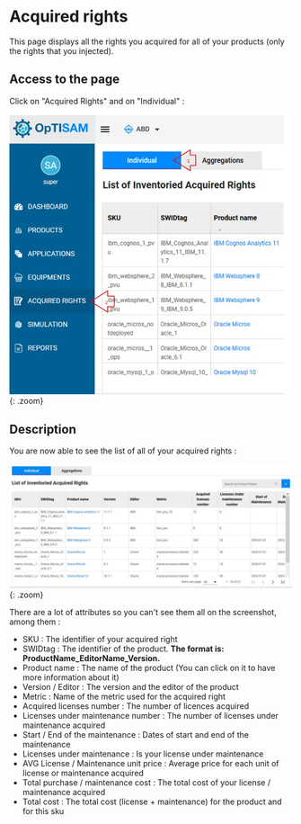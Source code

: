 <link rel="stylesheet" href="../../../../css/enlargeImage.css" />

# Acquired rights

This page displays all the rights you acquired for all of your products (only the rights that you injected).

## Access to the page

Click on "Acquired Rights" and on "Individual" : 

![select APM](../../../img/exploring/licensing/acquiredRightsu.jpg){: .zoom}

## Description

You are now able to see the list of all of your acquired rights :

![select APM](../../../img/exploring/licensing/acquiredRightsListu.jpg){: .zoom}

There are a lot of attributes so you can't see them all on the screenshot, among them :  
- SKU : The identifier of your acquired right  
- SWIDtag : The identifier of the product. **The format is: ProductName_EditorName_Version.** 
- Product name : The name of the product (You can click on it to have more information about it)  
- Version / Editor : The version and the editor of the product  
- Metric : Name of the metric used for the acquired right  
- Acquired licenses number : The number of licences acquired  
- Licenses under maintenance number : The number of licenses under maintenance acquired  
- Start / End of the maintenance : Dates of start and end of the maintenance  
- Licenses under maintenance : Is your license under maintenance  
- AVG License / Maintenance unit price : Average price for each unit of license or maintenance acquired  
- Total purchase / maintenance cost : The total cost of your license / maintenance acquired  
- Total cost : The total cost (license + maintenance) for the product and for this sku  

<script src="../../../../js/zoomImage.js"></script>